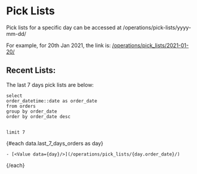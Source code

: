 # Pick Lists

Pick lists for a specific day can be accessed at /operations/pick-lists/yyyy-mm-dd/

For example, for 20th Jan 2021, the link is: [/operations/pick_lists/2021-01-20/](/operations/pick_lists/2021-01-20/)

## Recent Lists:
The last 7 days pick lists are below:

```last_7_days_orders
select 
order_datetime::date as order_date
from orders
group by order_date
order by order_date desc


limit 7
```

{#each data.last_7_days_orders as day}

    - [<Value data={day}/>](/operations/pick_lists/{day.order_date}/)

{/each}

<style>
    ul{
        margin-block-end: 0;
    }
</style>



